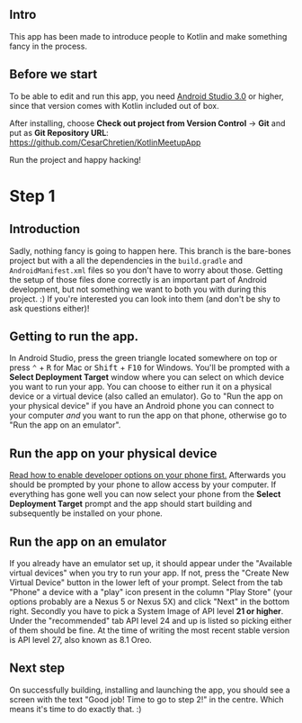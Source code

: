 ## Intro

This app has been made to introduce people to Kotlin and make something fancy in the process.

## Before we start

To be able to edit and run this app, you need [Android Studio 3.0](https://developer.android.com/studio/index.html) or higher, since that version comes with Kotlin included out of box.

After installing, choose **Check out project from Version Control** -> **Git** and put as **Git Repository URL**: https://github.com/CesarChretien/KotlinMeetupApp

Run the project and happy hacking!

# Step 1

## Introduction

Sadly, nothing fancy is going to happen here. This branch is the bare-bones project but with a all the dependencies in the `build.gradle` and `AndroidManifest.xml` files so you don't have to worry about those. Getting the setup of those files done correctly is an important part of Android development, but not something we want to both you with during this project. :) If you're interested you can look into them (and don't be shy to ask questions either)!

## Getting to run the app.

In Android Studio, press the green triangle located somewhere on top or press <kbd>⌃</kbd> + <kbd>R</kbd> for Mac or <kbd>Shift</kbd> + <kbd>F10</kbd> for Windows. You'll be prompted with a **Select Deployment Target** window where you can select on which device you want to run your app. You can choose to either run it on a physical device or a virtual device (also called an emulator). Go to "Run the app on your physical device" if you have an Android phone you can connect to your computer *and* you want to run the app on that phone, otherwise go to "Run the app on an emulator".

## Run the app on your physical device

[Read how to enable developer options on your phone first.](https://developer.android.com/studio/debug/dev-options.html) Afterwards you should be prompted by your phone to allow access by your computer. If everything has gone well you can now select your phone from the **Select Deployment Target** prompt and the app should start building and subsequently be installed on your phone.

## Run the app on an emulator

If you already have an emulator set up, it should appear under the "Available virtual devices" when you try to run your app. If not, press the "Create New Virtual Device" button in the lower left of your prompt. Select from the tab "Phone" a device with a "play" icon present in the column "Play Store" (your options probably are a Nexus 5 or Nexus 5X) and click "Next" in the bottom right. Secondly you have to pick a System Image of API level **21 or higher**. Under the "recommended" tab API level 24 and up is listed so picking either of them should be fine. At the time of writing the most recent stable version is API level 27, also known as 8.1 Oreo.

## Next step

On successfully building, installing and launching the app, you should see a screen with the text "Good job! Time to go to step 2!" in the centre. Which means it's time to do exactly that. :)
